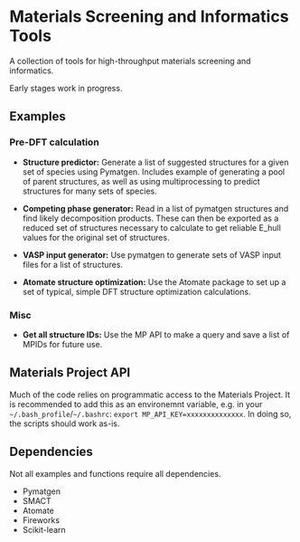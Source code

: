 # Materials Screening and Informatics Tools
A collection of tools for high-throughput materials screening and informatics.

Early stages work in progress.

## Examples
### Pre-DFT calculation 
 - **Structure predictor:** Generate a list of suggested structures for a given set of species using Pymatgen. Includes example of generating a pool of parent structures, as well as using multiprocessing to predict structures for many sets of species.

- **Competing phase generator:** Read in a list of pymatgen structures and find likely decomposition products. These can then be exported as a reduced set of structures necessary to calculate to get reliable E_hull values for the original set of structures.

- **VASP input generator:** Use pymatgen to generate sets of VASP input files for a list of structures. 

- **Atomate structure optimization:** Use the Atomate package to set up a set of typical, simple DFT structure optimization calculations. 

### Misc
- **Get all structure IDs:** Use the MP API to make a query and save a list of MPIDs for future use. 

## Materials Project API
Much of the code relies on programmatic access to the Materials Project. It is recommended to add this as an environemnt variable, e.g. in your `~/.bash_profile`/`~/.bashrc`: `export MP_API_KEY=xxxxxxxxxxxxxx`. In doing so, the scripts should work as-is.  

## Dependencies
Not all examples and functions require all dependencies.
- Pymatgen
- SMACT
- Atomate
- Fireworks
- Scikit-learn
